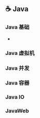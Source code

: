 ## ☕️ Java

### Java 基础

- [](../notes/Java/JavaBasics)

### Java 虚拟机

### Java 并发

### Java 容器

### Java IO

### JavaWeb


